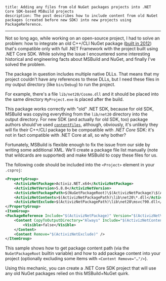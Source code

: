     title: Adding any files from old NuGet packages projects into .NET Core SDK-based MSBuild projects
    description: The post describes how to include content from old NuGet packages (created before new SDK) into new projects using PackageReference.
---

Not so long ago, while working on an open-source project, I had to solve an
problem: how to integrate an old C++/CLI NuGet package ([built in
2012][activiz.net]) that's compatible only with full .NET Framework with the
project built using .NET Core SDK. While solving the issue I encountered some
interesting historical and engineering facts about MSBuild and NuGet, and
finally I've solved the problem.

The package in question includes multiple native DLLs. That means that my
project couldn't have any references to these DLLs, but I need these files in my
output directory (like `bin/Debug`) to run the project.

For example, there's a file `lib/net20/Cosmo.dll` and it should be placed into
the same directory `MyProject.exe` is placed after the build.

This package works correctly with "old" .NET SDK, because for old SDK, MSBuild
was copying everything from the `lib/net20` directory into the output directory.
For new SDK (and actually for old SDK, too) package authors should've used
[`contentFiles`][contentfiles], although, obviously, it's unlikely they will fix
their C++/CLI package to be compoatible with _.NET Core_ SDK: it's not in fact
compatible with .NET Core at all, so why bother?

Fortunately, MSBuild is flexible enough to fix the issue from our side by
writing some additional XML. We'll create a package file list manually (note
that wildcards are supported) and make MSBuild to copy these files for us.

The following code should be included into the `<Project>` element in your
`.csproj`:

```xml
<PropertyGroup>
    <ActivizNetPackage>Activiz.NET.x64</ActivizNetPackage>
    <ActivizNetVersion>5.8.0</ActivizNetVersion>
    <ActivizNetPackagePath>$(NuGetPackageRoot)\$(ActivizNetPackage)\$(ActivizNetVersion)</ActivizNetPackagePath>
    <ActivizNetContents>$(ActivizNetPackagePath)\lib\net20\*.dll</ActivizNetContents>
    <ActivizNetExclude>$(ActivizNetPackagePath)\lib\net20\msvc?90.dll</ActivizNetExclude>
</PropertyGroup>
<ItemGroup>
<PackageReference Include="$(ActivizNetPackage)" Version="$(ActivizNetVersion)"/>
    <Content CopyToOutputDirectory="Always" Include="$(ActivizNetContents)">
        <Visible>false</Visible>
    </Content>
    <Content Remove="$(ActivizNetExclude)" />
</ItemGroup>
```

This sample shows how to get package content path (via the `NuGetPackageRoot`
builtin variable) and how to add package content into your project (optionally
excluding some items with `<Content Remove="…"/>`).

Using this mechanic, you can create a .NET Core SDK project that will use any
old NuGet packages relied on this MSBuild+NuGet quirk.

[activiz.net]: https://www.nuget.org/packages/Activiz.NET.x64/
[contentfiles]: https://blog.nuget.org/20160126/nuget-contentFiles-demystified.html

